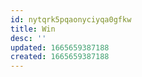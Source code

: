 ```yaml
---
id: nytqrk5pqaonyciyqa0gfkw
title: Win
desc: ''
updated: 1665659387188
created: 1665659387188
---
```

